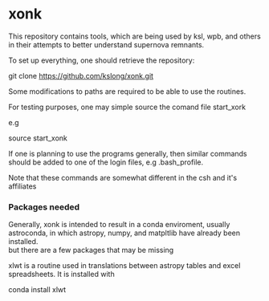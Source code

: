 # xonk

This repository contains tools, which are being used by ksl, wpb, and others 
in their attempts to better understand supernova remnants.

To set up everything, one should retrieve the repository:

git clone https://github.com/kslong/xonk.git

Some modifications to paths are required to be able to use the
routines.  

For testing purposes, one may simple source the comand file start_xork

e.g

source start_xonk

If one is planning to use the programs generally, then similar commands 
should be added to one of the login files, e.g .bash_profile.

Note that these commands are somewhat different in the csh and it's affiliates

### Packages needed

Generally, xonk is intended to result in a conda enviroment, usually astroconda, 
in which astropy, numpy, and matpltlib have already been installed.  
but there are a few packages that may be missing

xlwt is a routine used in translations between astropy tables and excel spreadsheets.
It is installed with

conda install xlwt
